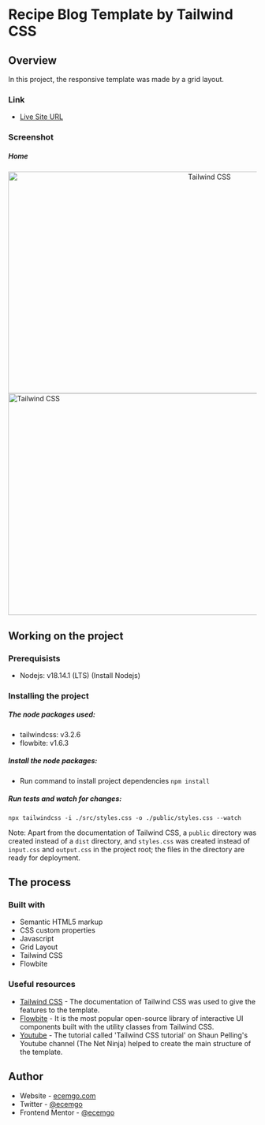 # Recipe Blog Template by Tailwind CSS

## Overview

In this project, the responsive template was made by a grid layout.

### Link

- [Live Site URL](https://tailwindcss-recipe-blog-template.netlify.app/)

### Screenshot

##### Home

<div align="center">
<img src="https://user-images.githubusercontent.com/13468728/220841822-f119a548-fcc6-4db5-a6cc-aa077bf04d29.jpg" title="Foody" alt="Tailwind CSS" width="800" height="450"/>
</div>
<img src="https://user-images.githubusercontent.com/13468728/220841830-84abd2e1-25cc-44e0-83b3-c53715432af6.jpg" title="Foody Login" alt="Tailwind CSS" width="800" height="450"/>

## Working on the project

### Prerequisists

- Nodejs: v18.14.1 (LTS) (Install Nodejs)

### Installing the project

##### The node packages used:

- tailwindcss: v3.2.6
- flowbite: v1.6.3

##### Install the node packages:

- Run command to install project dependencies
  `npm install`

##### Run tests and watch for changes:

`npx tailwindcss -i ./src/styles.css -o ./public/styles.css --watch`

Note: Apart from the documentation of Tailwind CSS, a `public` directory was created instead of a `dist` directory, and `styles.css` was created instead of `input.css` and `output.css` in the project root; the files in the directory are ready for deployment.

## The process

### Built with

- Semantic HTML5 markup
- CSS custom properties
- Javascript
- Grid Layout
- Tailwind CSS
- Flowbite

### Useful resources

- [Tailwind CSS](https://tailwindcss.com/docs/installation) - The documentation of Tailwind CSS was used to give the features to the template.
- [Flowbite](https://flowbite.com/docs/getting-started/introduction/) - It is the most popular open-source library of interactive UI components built with the utility classes from Tailwind CSS.
- [Youtube](https://youtube.com/playlist?list=PL4cUxeGkcC9gpXORlEHjc5bgnIi5HEGhw) - The tutorial called 'Tailwind CSS tutorial' on Shaun Pelling's Youtube channel (The Net Ninja) helped to create the main structure of the template.

## Author

- Website - [ecemgo.com](https://www.ecemgo.com/)
- Twitter - [@ecemgo](https://twitter.com/ecemgo)
- Frontend Mentor - [@ecemgo](https://www.frontendmentor.io/profile/ecemgo)
